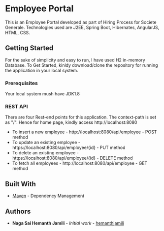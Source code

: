 # Employee Portal

This is an Employee Portal developed as part of Hiring Process for Societe Generale. Technologies used are J2EE, Spring Boot, Hibernates, AngularJS, HTML, CSS.

## Getting Started

For the sake of simplicity and easy to run, I have used H2 in-memory Database. To Get Started, kinldy download/clone the repository for running the application in your local system.

### Prerequisites

Your local system mush have JDK1.8

### REST API

There are four Rest-end points for this application. The context-path is set as "/". Hence for home page, kindly access http://localhost:8080

* To insert a new employee - http://localhost:8080/api/employee - POST method
* To update an existing employee - https://localhost:8080/api/employee/{id} - PUT method
* To delete an existing employee - https://localhost:8080/api/employee/{id} - DELETE method
* To fetch all employees - http://localhost:8080/api/employee - GET method


## Built With

* [Maven](https://maven.apache.org/) - Dependency Management


## Authors

* **Naga Sai Hemanth Jamili** - *Initial work* - [hemanthjamili](https://github.com/hemanthjamili)

